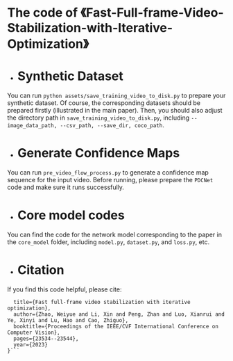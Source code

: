 # The code of 《Fast-Full-frame-Video-Stabilization-with-Iterative-Optimization》


* # Synthetic Dataset
You can run ```python assets/save_training_video_to_disk.py``` to prepare your synthetic dataset. Of course, the corresponding datasets should be prepared firstly (illustrated in the main paper). Then, you should also adjust the directory path in ```save_training_video_to_disk.py```, including ```--image_data_path, --csv_path, --save_dir, coco_path```.

* # Generate Confidence Maps
You can run ``pre_video_flow_process.py`` to generate a confidence map sequence for the input video. Before running, please prepare the ``PDCNet`` code and make sure it runs successfully.

* # Core model codes
You can find the code for the network model corresponding to the paper in the ```core_model``` folder, including ```model.py```, ```dataset.py```, and ```loss.py```, etc.

* # Citation
If you find this code helpful, please cite:
``` @inproceedings{zhao2023fast,
  title={Fast full-frame video stabilization with iterative optimization},
  author={Zhao, Weiyue and Li, Xin and Peng, Zhan and Luo, Xianrui and Ye, Xinyi and Lu, Hao and Cao, Zhiguo},
  booktitle={Proceedings of the IEEE/CVF International Conference on Computer Vision},
  pages={23534--23544},
  year={2023}
}```
